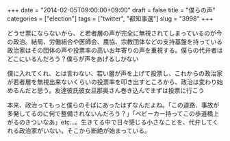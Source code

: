 +++
date = "2014-02-05T09:00:00+09:00"
draft = false
title = "僕らの声"
categories = ["election"]
tags = ["twitter", "都知事選"]
slug = "3998"
+++

どうせ票にならないから、と若者層の声が完全に無視されてしまっているのが今の政治。結局、労働組合や医師会、農協、宗教団体などの支持基盤を持っている政治家はその団体の声や投票率の高いお年寄りの声を重視する。僕らの代弁者はどこにいるんだろう？僕らが声をあげるしかない

僕に入れてくれ、とは言わない、若い層が声を上げて投票し、これからの政治家が若者層を無視出来ないくらいの投票率を叩き出すところから、政治は変わり始めるんだと思う。友達彼氏彼女旦那奥さん巻き込んでまずは投票に行こう

本来、政治ってもっと僕らのそばにあったはずなんだよね。「この道路、事故が多発してるのに何で整備されないんだろう？」「ベビーカー持ってこの歩道橋上がるのきついなあ」etc…。生きてる中で日々感じる小さなことを、代弁してくれる政治家がいない。そこから断絶が始まっている。
